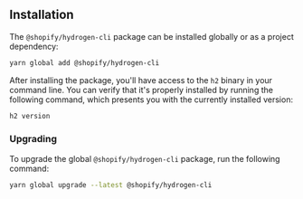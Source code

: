 ## Installation

The `@shopify/hydrogen-cli` package can be installed globally or as a project dependency:

```bash
yarn global add @shopify/hydrogen-cli
```

After installing the package, you'll have access to the `h2` binary in your command line. You can verify that it's properly installed by running the following command, which presents you with the currently installed version:

```bash
h2 version
```

### Upgrading

To upgrade the global `@shopify/hydrogen-cli` package, run the following command:

```bash
yarn global upgrade --latest @shopify/hydrogen-cli
```
